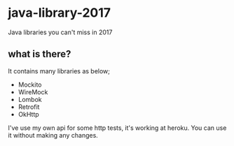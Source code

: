 # java-library-2017
Java libraries you can't miss in 2017

## what is there?
It contains many libraries as below;

- Mockito
- WireMock
- Lombok
- Retrofit
- OkHttp

I've use my own api for some http tests, it's working at heroku. You can use it without making any changes.      
